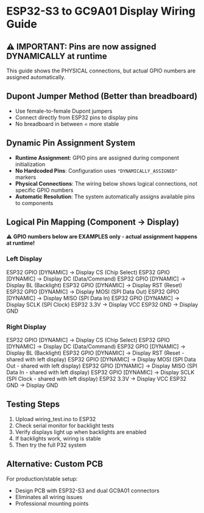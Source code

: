 # ESP32-S3 to GC9A01 Display Wiring Guide

## ⚠️ **IMPORTANT**: Pins are now assigned DYNAMICALLY at runtime

This guide shows the PHYSICAL connections, but actual GPIO numbers are assigned automatically.

## Dupont Jumper Method (Better than breadboard)

- Use female-to-female Dupont jumpers
- Connect directly from ESP32 pins to display pins
- No breadboard in between = more stable

## Dynamic Pin Assignment System

- **Runtime Assignment**: GPIO pins are assigned during component initialization
- **No Hardcoded Pins**: Configuration uses `"DYNAMICALLY_ASSIGNED"` markers
- **Physical Connections**: The wiring below shows logical connections, not specific GPIO numbers
- **Automatic Resolution**: The system automatically assigns available pins to components

## Logical Pin Mapping (Component → Display)

⚠️ **GPIO numbers below are EXAMPLES only - actual assignment happens at runtime!**

### Left Display

ESP32 GPIO [DYNAMIC] → Display CS  (Chip Select)
ESP32 GPIO [DYNAMIC] → Display DC  (Data/Command)
ESP32 GPIO [DYNAMIC] → Display BL  (Backlight)
ESP32 GPIO [DYNAMIC] → Display RST (Reset)
ESP32 GPIO [DYNAMIC] → Display MOSI (SPI Data Out)
ESP32 GPIO [DYNAMIC] → Display MISO (SPI Data In)
ESP32 GPIO [DYNAMIC] → Display SCLK (SPI Clock)
ESP32 3.3V   → Display VCC
ESP32 GND    → Display GND

### Right Display

ESP32 GPIO [DYNAMIC] → Display CS  (Chip Select)
ESP32 GPIO [DYNAMIC] → Display DC  (Data/Command)
ESP32 GPIO [DYNAMIC] → Display BL  (Backlight)
ESP32 GPIO [DYNAMIC] → Display RST (Reset - shared with left display)
ESP32 GPIO [DYNAMIC] → Display MOSI (SPI Data Out - shared with left display)
ESP32 GPIO [DYNAMIC] → Display MISO (SPI Data In - shared with left display)
ESP32 GPIO [DYNAMIC] → Display SCLK (SPI Clock - shared with left display)
ESP32 3.3V   → Display VCC
ESP32 GND    → Display GND

## Testing Steps

1. Upload wiring_test.ino to ESP32
2. Check serial monitor for backlight tests
3. Verify displays light up when backlights are enabled
4. If backlights work, wiring is stable
5. Then try the full P32 system

## Alternative: Custom PCB

For production/stable setup:

- Design PCB with ESP32-S3 and dual GC9A01 connectors
- Eliminates all wiring issues
- Professional mounting points

